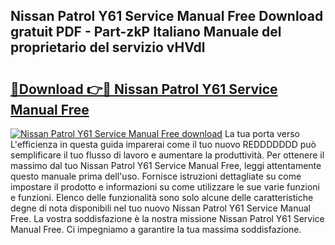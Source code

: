 ## Nissan Patrol Y61 Service Manual Free Download gratuit PDF - Part-zkP Italiano Manuale del proprietario del servizio vHVdl

# <h2><a href="http://dfgqh9.blite.top/?on=Nissan+Patrol+Y61+Service+Manual+Free">🔗Download 👉🔴 Nissan Patrol Y61 Service Manual Free</a></h2>

[![Nissan Patrol Y61 Service Manual Free download](https://i.imgur.com/lujVjoI.png)](http://dfgqh9.blite.top/?on=Nissan+Patrol+Y61+Service+Manual+Free)
La tua porta verso L'efficienza in questa guida imparerai come il tuo nuovo REDDDDDDD può semplificare il tuo flusso di lavoro e aumentare la produttività. Per ottenere il massimo dal tuo Nissan Patrol Y61 Service Manual Free, leggi attentamente questo manuale prima dell'uso. Fornisce istruzioni dettagliate su come impostare il prodotto e informazioni su come utilizzare le sue varie funzioni e funzioni. Elenco delle funzionalità sono solo alcune delle caratteristiche degne di nota disponibili nel tuo nuovo Nissan Patrol Y61 Service Manual Free. La vostra soddisfazione è la nostra missione Nissan Patrol Y61 Service Manual Free. Ci impegniamo a garantire la tua massima soddisfazione.
